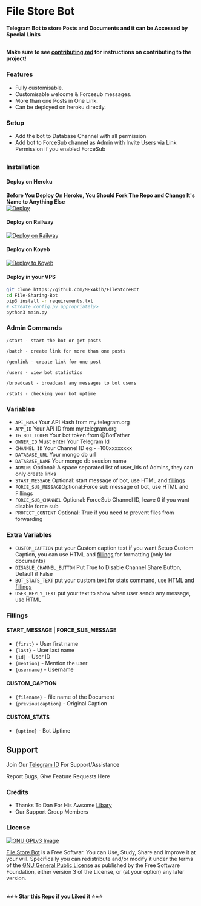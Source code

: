 # File Store Bot

**Telegram Bot to store Posts and Documents and it can be Accessed by Special Links** 

##

**Make sure to see [contributing.md](https://github.com/MExAkib/FileStoreBot/blob/main/CONTRIBUTING.md) for instructions on contributing to the project!**



### Features
- Fully customisable.
- Customisable welcome & Forcesub messages.
- More than one Posts in One Link.
- Can be deployed on heroku directly.

### Setup

- Add the bot to Database Channel with all permission
- Add bot to ForceSub channel as Admin with Invite Users via Link Permission if you enabled ForceSub 

##
### Installation
#### Deploy on Heroku
**Before You Deploy On Heroku, You Should Fork The Repo and Change It's Name to Anything Else**<br>
[![Deploy](https://www.herokucdn.com/deploy/button.svg)](https://heroku.com/deploy)


#### Deploy on Railway
[![Deploy on Railway](https://railway.app/button.svg)](https://railway.app/new/template/1jKLr4)

#### Deploy on Koyeb
[![Deploy to Koyeb](https://www.koyeb.com/static/images/deploy/button.svg)](https://app.koyeb.com/deploy?type=git&repository=github.com/CodeXBotz/File-Sharing-Bot&branch=koyeb&name=filesharingbot)


#### Deploy in your VPS
````bash
git clone https://github.com/MExAkib/FileStoreBot
cd File-Sharing-Bot
pip3 install -r requirements.txt
# <Create config.py appropriately>
python3 main.py
````

### Admin Commands

```
/start - start the bot or get posts

/batch - create link for more than one posts

/genlink - create link for one post

/users - view bot statistics

/broadcast - broadcast any messages to bot users

/stats - checking your bot uptime
```

### Variables

* `API_HASH` Your API Hash from my.telegram.org
* `APP_ID` Your API ID from my.telegram.org
* `TG_BOT_TOKEN` Your bot token from @BotFather
* `OWNER_ID` Must enter Your Telegram Id
* `CHANNEL_ID` Your Channel ID eg:- -100xxxxxxxx
* `DATABASE_URL` Your mongo db url
* `DATABASE_NAME` Your mongo db session name
* `ADMINS` Optional: A space separated list of user_ids of Admins, they can only create links
* `START_MESSAGE` Optional: start message of bot, use HTML and <a href='https://github.com/MExAkib/FileStoreBot/blob/main/README.md#start_message'>fillings</a>
* `FORCE_SUB_MESSAGE`Optional:Force sub message of bot, use HTML and Fillings
* `FORCE_SUB_CHANNEL` Optional: ForceSub Channel ID, leave 0 if you want disable force sub
* `PROTECT_CONTENT` Optional: True if you need to prevent files from forwarding

### Extra Variables

* `CUSTOM_CAPTION` put your Custom caption text if you want Setup Custom Caption, you can use HTML and <a href='https://github.com/MExAkib/FileStoreBot/blob/main/README.md#custom_caption'>fillings</a> for formatting (only for documents)
* `DISABLE_CHANNEL_BUTTON` Put True to Disable Channel Share Button, Default if False
* `BOT_STATS_TEXT` put your custom text for stats command, use HTML and <a href='https://github.com/MExAkib/FileStoreBot/blob/main/README.md#custom_stats'>fillings</a>
* `USER_REPLY_TEXT` put your text to show when user sends any message, use HTML


### Fillings
#### START_MESSAGE | FORCE_SUB_MESSAGE

* `{first}` - User first name
* `{last}` - User last name
* `{id}` - User ID
* `{mention}` - Mention the user
* `{username}` - Username

#### CUSTOM_CAPTION

* `{filename}` - file name of the Document
* `{previouscaption}` - Original Caption

#### CUSTOM_STATS

* `{uptime}` - Bot Uptime


## Support   
Join Our [Telegram ID](https://www.t.me/THExAkib) For Support/Assistance  
   
Report Bugs, Give Feature Requests Here   

### Credits

- Thanks To Dan For His Awsome [Libary](https://github.com/pyrogram/pyrogram)
- Our Support Group Members

### License
[![GNU GPLv3 Image](https://www.gnu.org/graphics/gplv3-127x51.png)](http://www.gnu.org/licenses/gpl-3.0.en.html)  

[File Store Bot](https://github.com/MExAkib/FileStoreBot/) is a Free Softwar. You can Use, Study, Share and Improve it at your
will. Specifically you can redistribute and/or modify it under the terms of the
[GNU General Public License](https://www.gnu.org/licenses/gpl.html) as
published by the Free Software Foundation, either version 3 of the License, or
(at your option) any later version. 

##

   **⭐⭐⭐ Star this Repo if you Liked it ⭐⭐⭐**

